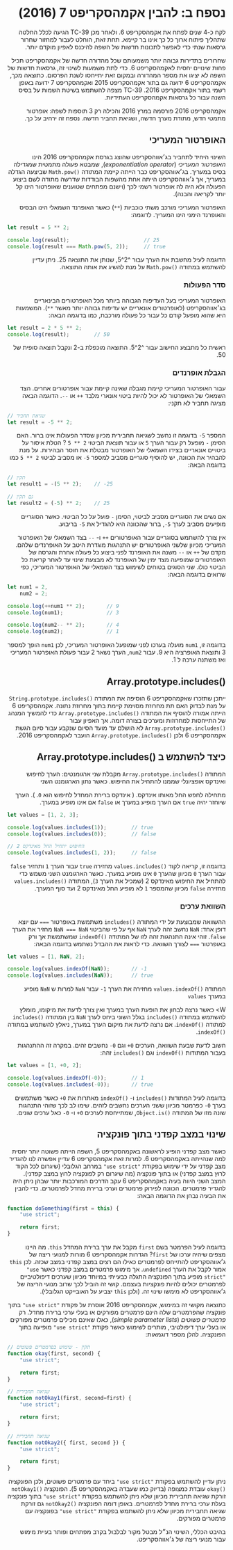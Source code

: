 <div dir="rtl">

# נספח ב: להבין אקמהסקריפט 7 (2016)

לקח כ-4 שנים לפתח את אקמהסקריפט 6. ולאחר מכן
TC-39
הגיעה לכלל החלטה שתהליך פיתוח ארוך כל כך אינו בר קיימא. תחת זאת, הוחלט לעבור למחזור שחרור גרסאות שנתי כדי לאפשר לתכונות חדשות של השפה להיכנס לאפיון מוקדם יותר.

שחרורים בתדירות גבוהה יותר משמעותם שכל מהדורה חדשה של אקמהסקריפט תכיל פחות שינויים יחסית לאקמהסקריפט 6. כדי לתת משמעות לשינוי זה, גרסאות חדשות של השפה לא יציגו את מספר המהדורה ובמקום זאת יתייחסו לשנת הפרסום. כתוצאה מכך, אקמהסקריפט 6 ידועה גם בתור אקמהסקריפט 2015 ואקמהסקריפט 7 ידועה באופן רשמי בתור אקמהסקריפט 2016.
TC-39
מצפה להשתמש בשיטת השמות על בסיס השנה עבור כל גרסאות אקמהסקריפט העתידיות.

אקמהסקריפט 2016 פורסמה במרץ 2016 והכילה רק 3 תוספות לשפה:
אופרטור מתמטי חדש, מתודת מערך חדשה, ושגיאת תחביר חדשה.
נספח זה ירחיב על כך.

## האופרטור המעריכי

השינוי היחיד לתחביר בג׳אווהסקריפט שהוצג בגרסת אקמהסקריפט 2016 הינו
*האופרטור המעריכי*
(*exponentiation operator*),
שמבטא פעולה מתמטית שמגדילה בסיס במעריך.
בג׳אווהסקריפט כבר הייתה קיימת המתודה
<span dir="ltr">`Math.pow()`</span>
שביצעה הגדלה במעריך, אך ג׳אווהסקריפט הייתה אחת מהשפות הבודדות שדרשה מתודה לשם ביצוע הפעולה ולא היה לה אופרטור רשמי לכך
(וישנם מפתחים שטוענים שאופרטור הינו קל יותר לקריאה והבנה).

האופרטור המעריכי מורכב משתי כוכביות
(`**`)
כאשר האופרנד השמאלי הינו הבסיס והאופרנד הימני הינו המעריך.
לדוגמה:

<div dir="ltr">

```js
let result = 5 ** 2;

console.log(result);                        // 25
console.log(result === Math.pow(5, 2));     // true
```

</div>

הדוגמה לעיל מחשבת את הערך עבור
<span dir="ltr">5^2^</span>,
שנותן את התוצאה 25.
ניתן עדיין להשתמש במתודה
<span dir="ltr">`Math.pow()`</span>
על מנת להשיג את אותה התוצאה.

### סדר הפעולות

האופרטור המעריכי בעל העדיפות הגבוהה ביותר מכל האופרטורים הבינאריים בג׳אווהסקריפט
(לאופרטורים אונאריים יש עדיפות גבוהה יותר מאשר
`**`).
המשמעות היא שהוא מופעל קודם כל עבור כל פעולה מורכבת,
כמו בדוגמה הבאה:

<div dir="ltr">

```js
let result = 2 * 5 ** 2;
console.log(result);        // 50
```

</div>

ראשית כל מתבצע החישוב עבור
<span dir="ltr">5^2^</span>.
התוצאה מוכפלת ב-2 ונקבל תוצאה סופית של 50.

### הגבלת אופרנדים

עבור האופרטור המעריכי קיימת מגבלה שאינה קיימת עבור אופרטורים אחרים. הצד השמאלי של האופרטור לא יכול להיות ביטוי אונארי מלבד
`++`
או
`--`.
הדוגמה הבאה מציגה תחביר לא תקני:


<div dir="ltr">

```js
// שגיאת תחביר
let result = -5 ** 2;
```

</div>

המספר
<span dir="ltr">`-5`</span>
בדוגמה זו נחשב לשגיאה תחבירית מכיוון שסדר הפעולות אינו ברור.
האם הסימן
`-`
מופעל רק עבור הערך
`5`
או עבור תוצאת הביטוי
<span dir="ltr">`5 ** 2`</span> ?
הטלת איסור על ביטויים אונאריים בצידו השמאלי של האופרטור מבטלת את חוסר הבהירות.
על מנת להבהיר את הכוונה, יש להוסיף סוגריים מסביב למספר
<span dir="ltr">`-5`</span>
או מסביב לביטוי
<span dir="ltr">`5 ** 2`</span>
כמו בדוגמה הבאה:

<div dir="ltr">

```js
// תקין
let result1 = -(5 ** 2);    // -25

// גם תקין
let result2 = (-5) ** 2;    // 25
```

</div>

אם נשים את הסוגריים מסביב לביטוי, הסימן
`-`
פועל על כל הביטוי.
כאשר הסוגריים מופיעים מסביב לערך
<span dir="ltr">`-5`</span>,
ברור שהכוונה היא להגדיל את
<span dir="ltr">`-5`</span>
בריבוע.

אין צורך להשתמש בסוגריים עבור האופרטורים
`++`
ו-
`--`
בצד השמאלי של האופרטור המעריכי מכיוון שלשני האופרטורים יש התנהגות מוגדרת היטב על האופרנדים שלהם. מקדם של
`++`
או
`--`
משנה את האופרנד לפני ביצוע כל פעולה אחרת והגרסה של האופרטורים שמופיעה מצד ימין של האופרנד לא מבצעת שינוי עד לאחר קריאת כל הביטוי כולו. שני הסוגים בטוחים לשימוש בצד השמאלי של האופרטור המעריכי, כפי שרואים בדוגמה הבאה:

<div dir="ltr">

```js
let num1 = 2,
    num2 = 2;

console.log(++num1 ** 2);       // 9
console.log(num1);              // 3

console.log(num2-- ** 2);       // 4
console.log(num2);              // 1
```

</div>

בדוגמה זו,
`num1`
מועלה בערכו לפני שמופעל האופרטור המעריכי,
לכן
`num1`
הופך למספר 3
ותוצאת האופרציה היא
9.
עבור
`num2`,
הערך נשאר 2 עבור פעולת האופרטור המעריכי ואז משתנה ערכה ל 1.

## <span dir="ltr">Array.prototype.includes()</span>

ייתכן שתזכרו שאקמהסקריפט 6 הוסיפה את המתודה
<span dir="ltr">`String.prototype.includes()`</span>
על מנת לבדוק האם תת מחרוזת מסוימת קיימת בתוך מחרוזת נתונה.
אקמהסקריפט 6 הייתה אמורה להוסיף את המתודה
<span dir="ltr">`Array.prototype.includes()`</span>
כדי להמשיך המנהג של התייחסות למחרוזות ומערכים בצורה דומה. אך האפיון עבור
<span dir="ltr">`Array.prototype.includes()`</span>
לא הושלם עד מועד הסיום שנקבע עבור סיום הגשת אקמהסקריפט 6
ולכן
<span dir="ltr">`Array.prototype.includes()`</span>
הועבר לאקמהסקריפט 2016.

## כיצד להשתמש ב <span dir="ltr">Array.prototype.includes()</span>

המתודה
<span dir="ltr">`Array.prototype.includes()`</span>
מקבלת שני ארגומנטים:
הערך לחיפוש ואינדקס אופציונלי שממנו להתחיל את החיפוש.
כאשר נתון הארגומנט השני

מתחילה לחפש החל מאותו אינדקס.
(
    אינדקס ברירת המחדל לחיפוש הוא
    `0`.
).
הערך שיוחזר יהיה
`true`
אם הערך מופיע במערך או
`false`
אם אינו מופיע במערך.

<div dir="ltr">

```js
let values = [1, 2, 3];

console.log(values.includes(1));        // true
console.log(values.includes(0));        // false

// החיפוש יתחיל החל מאינדקס 2
console.log(values.includes(1, 2));     // false
```
</div>

בדוגמה זו, קריאה לקוד
<span dir="ltr">`values.includes()`</span>
מחזירה
`true`
עבור הערך
`1`
ותחזיר
`false`
עבור הערך
`0`
מכיוון שהערך
`0`
אינו מופיע במערך.
כאשר הארגומנט השני משמש כדי להתחיל את החיפוש מאינדקס 2
(שמכיל את הערך
`3`),
המתודה
<span dir="ltr">`values.includes()`</span>
מחזירה
`false`
מכיוון שהמספר
`1`
לא מופיע החל מאינדקס 2 ועד סוף המערך.

### השוואת ערכים

ההשוואה שמבוצעת על ידי המתודה
<span dir="ltr">`includes()`</span>
משתמשת באופרטור
`===`
עם יוצא דופן אחד:
`NaN`
נחשב זהה לערך
`NaN`
אף על פי שהביטוי
`NaN === NaN`
מחזיר את הערך
`false`.
זוהי אינה התנהגות זהה לזו של המתודה
<span dir="ltr">`indexOf()`</span>
שמשתמשת אך ורק באופרטור
`===`
לצורך השוואה.
כדי לראות את ההבדל נשתמש בדוגמה הבאה:

<div dir="ltr">

```js
let values = [1, NaN, 2];

console.log(values.indexOf(NaN));       // -1
console.log(values.includes(NaN));      // true
```

</div>

המתודה
<span dir="ltr">`values.indexOf()`</span>
מחזירה את הערך
<span dir="ltr">`-1`</span>
עבור
`NaN`
למרות ש
`NaN`
מופיע במערך
`values`

W> כאשר נרצה לבחון את הופעת הערך במערך ואין צורך לדעת את מיקומו, מומלץ להשתמש במתודה
<span dir="ltr">`includes()`</span>
בגלל השוני ביחס לערך
`NaN`
בין המתודה
<span dir="ltr">`includes()`</span>
למתודה
<span dir="ltr">`indexOf()`</span>.
אם נרצה לדעת את מיקום הערך במערך, ניאלץ להשתמש במתודה
<span dir="ltr">`indexOf()`</span>.

חשוב לדעת שבעת השוואה, הערכים
<span dir="ltr">`+0`</span>
וגם
<span dir="ltr">`-0`</span>
נחשבים זהים. במקרה זה ההתנהגות בעבור המתודות
<span dir="ltr">`indexOf()`</span>
וגם
<span dir="ltr">`includes()`</span>
זהה:

<div dir="ltr">

```js
let values = [1, +0, 2];

console.log(values.indexOf(-0));        // 1
console.log(values.includes(-0));       // true
```

</div>

בדוגמה לעיל המתודות
<span dir="ltr">`includes()`</span>
ו-
<span dir="ltr">`indexOf()`</span>
מאתרות את
<span dir="ltr">`+0`</span>
כאשר משתמשים בערך
<span dir="ltr">`-0`</span>
כפרמטר מכיוון ששני הערכים נחשבים לזהים. שימו לב לכך שזוהי התנהגות שונה מזו של המתודה
<span dir="ltr">`Object.is()`</span>,
שמתייחסת לערכים
<span dir="ltr">`+0`</span>
ו-
<span dir="ltr">`-0`</span>
כאל ערכים שונים.

## שינוי במצב קפדני בתוך פונקציה

כאשר מצב קפדני הופיע לראשונה באקמהסקריפט 5, השפה הייתה פשוטה יותר יחסית למה שנהייתה באקמהסקריפט 6. למרות זאת אקמהסקריפט 6 עדיין אפשרה לנו להגדיר מצב קפדני על ידי שימוש בפקודת
<span dir="ltr">`"use strict"`</span>
במרחב הגלובלי
(שיגרום לכל הקוד לרוץ במצב קפדני)
או בתוך פונקציה
(מה שיגרום רק לפונקציה לרוץ במצב קפדני).
המצב השני היווה בעיה באקמהסקריפט 6 עקב הדרכים המורכבות יותר שבהן ניתן היה להגדיר פרמטרים. הכוונה לפירוק פרמטרים וערכי ברירת מחדל לפרמטרים.
כדי להבין את הבעיה נבחן את הדוגמה הבאה:

<div dir="ltr">

```js
function doSomething(first = this) {
    "use strict";

    return first;
}
```

</div>

בדוגמה לעיל הפרמטר בשם
`first`
מקבל את ערך ברירת המחדל
`this`.
מה היינו מצפים שיהיה ערכו של
`first`?
הגדרות אקמהסקריפט 6 מורות למנועי ריצה של ג׳אווהסקריפט להתייחס לפרמטרים כאילו הם רצים במצב קפדני במצב שכזה.
לכן
`this`
אמור לקבל את הערך
`undefined`.
אך מימוש פרמטרים במצב קפדני כאשר
<span dir="ltr">`"use strict"`</span>
מופיע בתוך הפונקציה התגלה כבעייתי במיוחד מכיוון שערכים דיפולטיביים לפרמטרים יכולים להיות פונקציות בעצמם.
קושי זה הוביל לכך שרוב מנועי הריצה של ג׳אווהסקריפט לא מימשו שינוי זה.
(ולכן
`this`
יצביע על האובייקט הגלובלי).

כתוצאה מקושי זה במימוש, אקמהסקריפט 2016 אוסרת על פקודת
<span dir="ltr">`"use strict"`</span>
בתוך פונקציה שהפרמטרים שלה הינם פרמטרים מפורקים או בעלי ערכי ברירת מחדל.
רק
*פרמטרים פשוטים*
(*simple parameter lists*),
כאלו שאינם מכילים פרמטרים מפורקים או בעלי ערך דיפולטיבי, מותרים לשימוש כאשר פקודת
<span dir="ltr">`"use strict"`</span>
מופיעה בתוך הפונקציה.
להלן מספר דוגמאות:

<div dir="ltr">

```js
// תקין - שימוש בפרמטרים פשוטים
function okay(first, second) {
    "use strict";

    return first;
}

// שגיאה תחבירית
function notOkay1(first, second=first) {
    "use strict";

    return first;
}

// שגיאה תחבירית
function notOkay2({ first, second }) {
    "use strict";

    return first;
}
```

</div>

ניתן עדיין להשתמש בפקודת
<span dir="ltr">`"use strict"`</span>
ביחד עם פרמטרים פשוטים, ולכן הפונקציה
<span dir="ltr">`okay()`</span>
עובדת כמצופה
(בדיוק כמו שעבדה באקמהסקריפט 5).
הפונקציה
<span dir="ltr">`notOkay1()`</span>
זורקת שגיאה תחבירית מכיוון שלא ניתן להשתמש בפקודת
<span dir="ltr">`"use strict"`</span>
בתוך פונקציה בעלת ערכי ברירת מחדל לפרמטרים.
באופן דומה הפונקציה
<span dir="ltr">`notOkay2()`</span>
גם זורקת שגיאה תחבירית מכיוון שלא ניתן להשתמש בפקודת
<span dir="ltr">`"use strict"`</span>
בפונקציה עם פרמטרים מפורקים.

בהיבט הכללי, השינוי הנ״ל מבטל מקור לבלבול בקרב מפתחים ופותר בעיית מימוש עבור מנועי ריצה של ג׳אווהסקריפט.

</div>
